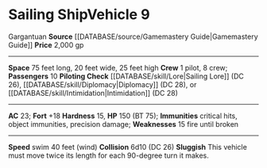 ﻿---
ac: '23'
fortitude: '+18'
hardness: '15'
hp: '150'
id: '9'
item_category: Vehicles
level: '9'
max_speed: '40'
name: Sailing Ship
price: 2,000 gp
rarity: Common
size: Gargantuan
source: '[[DATABASE/source/Gamemastery Guide|Gamemastery Guide]]'
swim_speed: '40'
type: Vehicle

---
# Sailing Ship<span class="item-type">Vehicle 9</span>

<span class="trait-size item-trait">Gargantuan</span>
**Source** [[DATABASE/source/Gamemastery Guide|Gamemastery Guide]]
**Price** 2,000 gp

---
**Space** 75 feet long, 20 feet wide, 25 feet high
**Crew** 1 pilot, 8 crew; **Passengers** 10
**Piloting Check** [[DATABASE/skill/Lore|Sailing Lore]] (DC 26), [[DATABASE/skill/Diplomacy|Diplomacy]] (DC 28), or [[DATABASE/skill/Intimidation|Intimidation]] (DC 28)

---
**AC** 23; **Fort** +18
**Hardness** 15, **HP** 150 (BT 75); **Immunities** critical hits, object immunities, precision damage; **Weaknesses** 15 fire until broken

---
**Speed** swim 40 feet (wind)
**Collision** 6d10 (DC 26)
**Sluggish** This vehicle must move twice its length for each 90-degree turn it makes.